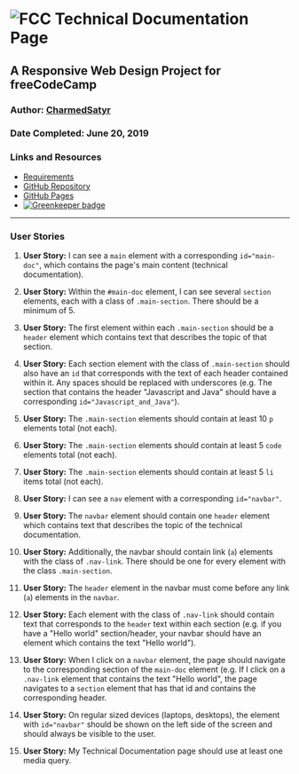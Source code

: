 # ![FCC](https://charmed.tech/fcc-32x32.png) Technical Documentation Page

## A Responsive Web Design Project for freeCodeCamp

### Author: [CharmedSatyr](https://github.com/CharmedSatyr)

### Date Completed: June 20, 2019

### Links and Resources

* [Requirements](https://learn.freecodecamp.org/responsive-web-design/responsive-web-design-projects/build-a-technical-documentation-page)
* [GitHub Repository](https://github.com/charmedsatyr-freecodecamp/technical_documentation_page)
* [GitHub Pages](https://charmedsatyr-freecodecamp.github.io/technical_documentation_page/)
* [![Greenkeeper badge](https://badges.greenkeeper.io/charmedsatyr-freecodecamp/technical_documentation_page.svg)](https://greenkeeper.io/)

---

### User Stories

1. **User Story:** I can see a `main` element with a corresponding `id="main-doc"`, which contains the page's main content (technical documentation).

1. **User Story:** Within the `#main-doc` element, I can see several `section` elements, each with a class of `.main-section`. There should be a minimum of 5.

1. **User Story:** The first element within each `.main-section` should be a `header` element which contains text that describes the topic of that section.

1. **User Story:** Each section element with the class of `.main-section` should also have an `id` that corresponds with the text of each header contained within it. Any spaces should be replaced with underscores (e.g. The section that contains the header "Javascript and Java" should have a corresponding `id="Javascript_and_Java"`).

1. **User Story:** The `.main-section` elements should contain at least 10 `p` elements total (not each).

1. **User Story:** The `.main-section` elements should contain at least 5 `code` elements total (not each).

1. **User Story:** The `.main-section` elements should contain at least 5 `li` items total (not each).

1. **User Story:** I can see a `nav` element with a corresponding `id="navbar"`.

1. **User Story:** The `navbar` element should contain one `header` element which contains text that describes the topic of the technical documentation.

1. **User Story:** Additionally, the navbar should contain link (`a`) elements with the class of `.nav-link`. There should be one for every element with the class `.main-section`.

1. **User Story:** The `header` element in the navbar must come before any link (`a`) elements in the `navbar`.

1. **User Story:** Each element with the class of `.nav-link` should contain text that corresponds to the `header` text within each section (e.g. if you have a "Hello world" section/header, your navbar should have an element which contains the text "Hello world").

1. **User Story:** When I click on a `navbar` element, the page should navigate to the corresponding section of the `main-doc` element (e.g. If I click on a `.nav-link` element that contains the text "Hello world", the page navigates to a `section` element that has that id and contains the corresponding header.

1. **User Story:** On regular sized devices (laptops, desktops), the element with `id="navbar"` should be shown on the left side of the screen and should always be visible to the user.

1. **User Story:** My Technical Documentation page should use at least one media query.
